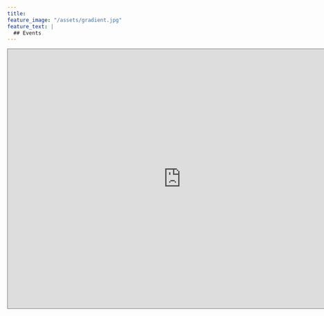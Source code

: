 ```yaml
---
title:
feature_image: "/assets/gradient.jpg"
feature_text: |
  ## Events
---
```


<iframe src="https://calendar.google.com/calendar/embed?height=600&wkst=1&bgcolor=%237CB342&ctz=America%2FLos_Angeles&src=Y19mNGhidnNjMHZuamNmNTB1NW1ob2k1NHNwc0Bncm91cC5jYWxlbmRhci5nb29nbGUuY29t&color=%237CB342" style="border:solid 1px #777" width="800" height="600" frameborder="0" scrolling="no"></iframe>
